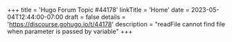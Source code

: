 +++
title = 'Hugo Forum Topic #44178'
linkTitle = 'Home'
date = 2023-05-04T12:44:00-07:00
draft = false
details = 'https://discourse.gohugo.io/t/44178'
description = "readFile cannot find file when parameter is passed by variable"
+++
